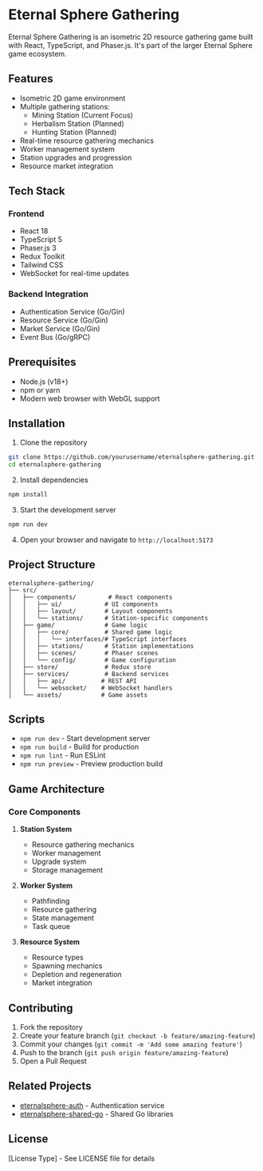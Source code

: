 # Eternal Sphere Gathering

Eternal Sphere Gathering is an isometric 2D resource gathering game built with React, TypeScript, and Phaser.js. It's part of the larger Eternal Sphere game ecosystem.

## Features

- Isometric 2D game environment
- Multiple gathering stations:
  - Mining Station (Current Focus)
  - Herbalism Station (Planned)
  - Hunting Station (Planned)
- Real-time resource gathering mechanics
- Worker management system
- Station upgrades and progression
- Resource market integration

## Tech Stack

### Frontend
- React 18
- TypeScript 5
- Phaser.js 3
- Redux Toolkit
- Tailwind CSS
- WebSocket for real-time updates

### Backend Integration
- Authentication Service (Go/Gin)
- Resource Service (Go/Gin)
- Market Service (Go/Gin)
- Event Bus (Go/gRPC)

## Prerequisites

- Node.js (v18+)
- npm or yarn
- Modern web browser with WebGL support

## Installation

1. Clone the repository
```bash
git clone https://github.com/yourusername/eternalsphere-gathering.git
cd eternalsphere-gathering
```

2. Install dependencies
```bash
npm install
```

3. Start the development server
```bash
npm run dev
```

4. Open your browser and navigate to `http://localhost:5173`

## Project Structure

```
eternalsphere-gathering/
├── src/
│   ├── components/         # React components
│   │   ├── ui/            # UI components
│   │   ├── layout/        # Layout components
│   │   └── stations/      # Station-specific components
│   ├── game/              # Game logic
│   │   ├── core/          # Shared game logic
│   │   │   └── interfaces/# TypeScript interfaces
│   │   ├── stations/      # Station implementations
│   │   ├── scenes/        # Phaser scenes
│   │   └── config/        # Game configuration
│   ├── store/             # Redux store
│   ├── services/          # Backend services
│   │   ├── api/          # REST API
│   │   └── websocket/    # WebSocket handlers
│   └── assets/           # Game assets
```

## Scripts

- `npm run dev` - Start development server
- `npm run build` - Build for production
- `npm run lint` - Run ESLint
- `npm run preview` - Preview production build

## Game Architecture

### Core Components

1. **Station System**
   - Resource gathering mechanics
   - Worker management
   - Upgrade system
   - Storage management

2. **Worker System**
   - Pathfinding
   - Resource gathering
   - State management
   - Task queue

3. **Resource System**
   - Resource types
   - Spawning mechanics
   - Depletion and regeneration
   - Market integration

## Contributing

1. Fork the repository
2. Create your feature branch (`git checkout -b feature/amazing-feature`)
3. Commit your changes (`git commit -m 'Add some amazing feature'`)
4. Push to the branch (`git push origin feature/amazing-feature`)
5. Open a Pull Request

## Related Projects

- [eternalsphere-auth](https://github.com/NBDor/eternalsphere-auth) - Authentication service
- [eternalsphere-shared-go](https://github.com/NBDor/eternalsphere-shared-go) - Shared Go libraries

## License

[License Type] - See LICENSE file for details